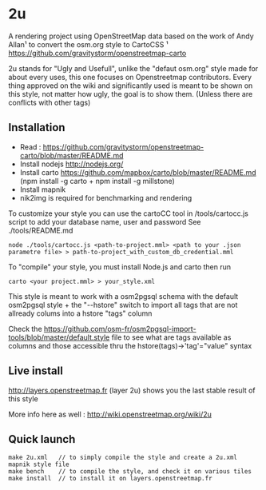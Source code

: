 # 2u

A rendering project using OpenStreetMap data based on the work of Andy Allan¹ to convert the osm.org style to CartoCSS
¹ https://github.com/gravitystorm/openstreetmap-carto

2u stands for "Ugly and Usefull", unlike the "defaut osm.org" style made for about every uses, this one focuses on Openstreetmap contributors. Every thing approved 
on the wiki and significantly used is meant to be shown on this style, not matter how ugly, the goal is to show them. (Unless there are conflicts with other tags)

## Installation
* Read : https://github.com/gravitystorm/openstreetmap-carto/blob/master/README.md
* Install nodejs http://nodejs.org/
* Install carto https://github.com/mapbox/carto/blob/master/README.md (npm install -g carto + npm install -g millstone)
* Install mapnik
* nik2img is required for benchmarking and rendering

To customize your style you can use the cartoCC tool in /tools/cartocc.js script to add your database name, user and password
See ./tools/README.md

```
node ./tools/cartocc.js <path-to-project.mml> <path to your .json parametre file> > path-to-project_with_custom_db_credential.mml
```

To "compile" your style, you must install Node.js and carto
then run 
```
carto <your project.mml> > your_style.xml
```

This style is meant to work with a osm2pgsql schema with the default osm2pgsql style + the "--hstore" switch to import all tags that are not
allready colums into a hstore "tags" column

Check the https://github.com/osm-fr/osm2pgsql-import-tools/blob/master/default.style file to see what are tags available as columns and those accessible thru
the hstore(tags)->'tag'="value" syntax

## Live install

http://layers.openstreetmap.fr (layer 2u) shows you the last stable result of this style

More info here as well : http://wiki.openstreetmap.org/wiki/2u

## Quick launch

    make 2u.xml   // to simply compile the style and create a 2u.xml mapnik style file
    make bench    // to compile the style, and check it on various tiles
    make install  // to install it on layers.openstreetmap.fr
